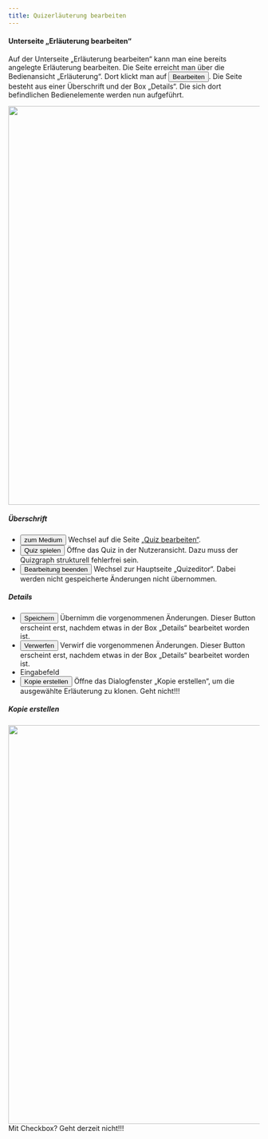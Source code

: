 ```yaml
---
title: Quizerläuterung bearbeiten
---
```


#### Unterseite „Erläuterung bearbeiten“
Auf der Unterseite „Erläuterung bearbeiten“ kann man eine bereits angelegte Erläuterung bearbeiten. Die Seite erreicht man über die Bedienansicht „Erläuterung“. Dort klickt man auf <button>Bearbeiten</button>. Die Seite besteht aus einer Überschrift und der Box „Details“. Die sich dort befindlichen Bedienelemente werden nun aufgeführt.

<img src="https://media.githubusercontent.com/media/MaMpf-HD/mampf/docs/docs/static/img/quizeditor_bem_bearbeiten.png" width="800" />

##### Überschrift

* <a href="/mampf/de/docs/edit-quiz" target="_self"><button name="button">zum Medium</button></a> Wechsel auf die Seite <a href="/mampf/de/docs/edit-quiz" target="_self">„Quiz bearbeiten“</a>.
* <button name="button">Quiz spielen</button> Öffne das Quiz in der Nutzeransicht. Dazu muss der Quizgraph strukturell fehlerfrei sein.
* <button name="button">Bearbeitung beenden</button> Wechsel zur Hauptseite „Quizeditor“. Dabei werden nicht gespeicherte Änderungen nicht übernommen.

##### Details
* <button>Speichern</button> Übernimm die vorgenommenen Änderungen. Dieser Button erscheint erst, nachdem etwas in der Box „Details“ bearbeitet worden ist.
* <button>Verwerfen</button> Verwirf die vorgenommenen Änderungen. Dieser Button erscheint erst, nachdem etwas in der Box „Details“ bearbeitet worden ist.
* Eingabefeld
* <button>Kopie erstellen</button> Öffne das Dialogfenster „Kopie erstellen“, um die ausgewählte Erläuterung zu klonen. Geht nicht!!!

##### Kopie erstellen
<img src="https://media.githubusercontent.com/media/MaMpf-HD/mampf/docs/docs/static/img/quizeditor_kopie_erstellen_bem.png" width="800" />
Mit Checkbox? Geht derzeit nicht!!!

